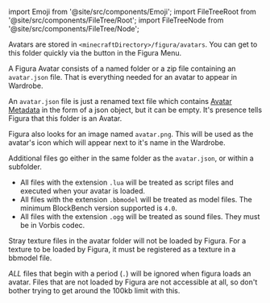 import Emoji from '@site/src/components/Emoji';
import FileTreeRoot from '@site/src/components/FileTree/Root';
import FileTreeNode from '@site/src/components/FileTree/Node';

Avatars are stored in `<minecraftDirectory>/figura/avatars`. You can get to this folder quickly via the <Emoji icon="figura/folder"/> button in the Figura Menu.

A Figura Avatar consists of a named <Emoji icon="file/folder"/> folder or a <Emoji icon="file/zip"/> zip file containing an <Emoji icon="file/json"/> `avatar.json` file. That is everything needed for an avatar to appear in Wardrobe.

<FileTreeRoot>
  <FileTreeNode label="avatars">
    <FileTreeNode label="<AvatarName>">
      <FileTreeNode label="avatar.json" icon="file/json" />
    </FileTreeNode>
  </FileTreeNode>
</FileTreeRoot>

An <Emoji icon="file/json"/> `avatar.json` file is just a renamed text file which contains [Avatar Metadata](../tutorials/Avatar%20Metadata) in the form of a json object, but it can be empty. It's presence tells Figura that this folder is an Avatar.

Figura also looks for an image named <Emoji icon="file/texture"/> `avatar.png`. This will be used as the avatar's icon which will appear next to it's name in the Wardrobe.

<FileTreeRoot>
  <FileTreeNode label="avatars">
    <FileTreeNode label="<AvatarName>">
      <FileTreeNode label="avatar.json" icon="file/json" />
      <FileTreeNode label="avatar.png" icon="file/texture" />
    </FileTreeNode>
  </FileTreeNode>
</FileTreeRoot>

Additional files go either in the same folder as the <Emoji icon="file/json"/> `avatar.json`, or within a <Emoji icon="file/folder"/> subfolder.

-   All files with the extension <Emoji icon="file/lua"/> `.lua` will be treated as script files and executed when your avatar is loaded.
-   All files with the extension <Emoji icon="file/bbmodel"/> `.bbmodel` will be treated as model files. The minimum BlockBench version supported is `4.0`.
-   All files with the extension <Emoji icon="file/ogg"/> `.ogg` will be treated as sound files. They must be in Vorbis codec.

Stray <Emoji icon="file/texture"/> texture files in the avatar folder will not be loaded by Figura. For a texture to be loaded by Figura, it must be registered as a texture in a <Emoji icon="file/bbmodel"/> bbmodel file.

_ALL_ files that begin with a period (`.`) will be ignored when figura loads an avatar. Files that are not loaded by Figura are not accessible at all, so don't bother trying to get around the 100kb limit with this.
